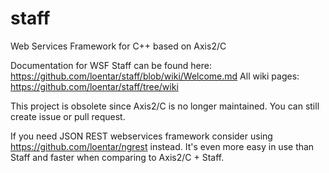# staff
Web Services Framework for C++ based on Axis2/C

Documentation for WSF Staff can be found here: https://github.com/loentar/staff/blob/wiki/Welcome.md
All wiki pages: https://github.com/loentar/staff/tree/wiki

This project is obsolete since Axis2/C is no longer maintained. You can still create issue or pull request.

If you need JSON REST webservices framework consider using https://github.com/loentar/ngrest instead.
It's even more easy in use than Staff and faster when comparing to Axis2/C + Staff.


